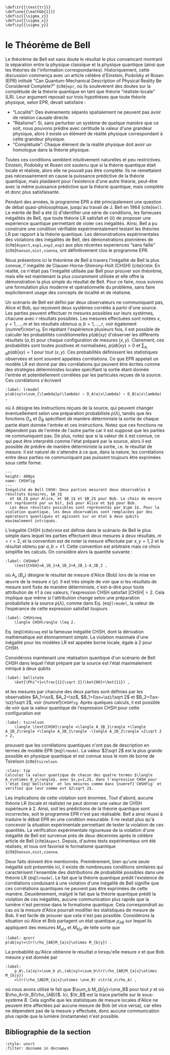```{math}
\def\tr{{\text{tr}}}
\def\one{{\mathbb{1}}}
\def\sz{{\sigma_z}}
\def\sx{{\sigma_x}}
\def\sy{{\sigma_y}}
```

# le Théorème de Bell

Le théorème de Bell est sans doute le résultat le plus convaincant montrant la séparation entre la physique classique et la physique quantique (ainsi que les théories de l'information correspondantes). Historiquement, cette discussion commença avec un article célèbre d'Einstein, Podolsky et Rosen (EPR) intitulé "Can Quantum-Mechanical Description of Physical Reality Be Considered Complete?"
{cite}`epr`, où ils soulevèrent des doutes sur la complétude de la théorie quantique en tant que théorie “réaliste-locale” (LR). Leur argument reposait sur trois hypothèses que toute théorie physique, selon EPR, devait satisfaire :

- “Localité”: Des événements séparés spatialement ne peuvent pas avoir de relation causale directe.
- “Réalisme”: Si, sans perturber un système de quelque manière que ce soit, nous pouvons prédire avec certitude la valeur d'une grandeur physique, alors il existe un élément de réalité physique correspondant à cette grandeur physique.
- “Complétude”: Chaque élément de la réalité physique doit avoir un homologue dans la théorie physique.

Toutes ces conditions semblent intuitivement naturelles et peu restrictives. Einstein, Podolsky et Rosen ont soutenu que si la théorie quantique était locale et réaliste, alors elle ne pouvait pas être complète. Ils ne remettaient pas nécessairement en cause la puissance prédictive de la théorie quantique, mais plaidaient pour l'existence d'une autre théorie, peut-être avec la même puissance prédictive que la théorie quantique, mais complète et donc plus satisfaisante.

Pendant des années, le programme EPR a été principalement une question de débat quasi-philosophique, jusqu'au travail de J. Bell en 1964 {cite}`bell`. Le mérite de Bell a été (i) d'identifier une série de conditions, les fameuses inégalités de Bell, que toute théorie LR satisfait et (ii) de proposer une expérience quantique permettant de violer ces inégalités. Ainsi, Bell a pu construire une condition vérifiable expérimentalement testant les théories LR par rapport à la théorie quantique. Les démonstrations expérimentales des violations des inégalités de Bell, des démonstrations pionnières de {cite}`Aspect,exp1,exp2,exp3` aux plus récentes experiences “sans faille” {cite}`hanson,nist,vienna`, ont définitivement clos le programme EPR.

Nous présentons ici le théorème de Bell à travers l'inégalité de Bell la plus connue, l’ inégalité de Clauser-Horne-Shimony-Holt (CHSH) {cite}`CHSH`. En réalité, ce n'était pas l'inégalité utilisée par Bell pour prouver son théorème, mais elle est maintenant la plus couramment utilisée et elle offre la démonstration la plus simple du résultat de Bell. Pour ce faire, nous suivons une formulation plus moderne et opérationnelle du problème, sans faire explicitement usage des concepts de localité et de réalisme.

Un scénario de Bell est défini par deux observateurs ne communiquant pas, Alice et Bob, qui reçoivent deux systèmes corrélés à partir d'une source. Les parties peuvent effectuer $m$ mesures possibles sur leurs systèmes, chacune avec $r$ résultats possibles. Les mesures effectuées sont notées $x,y=1,\ldots,m$ et les résultats obtenus $a,b=1,\ldots,r$, voir également {numref}`CHSHfig`. En répétant l'expérience plusieurs fois, il est possible de calculer les probabilités conditionnelles $p(ab|xy)$ d'observer les différents résultats $(a,b)$ pour chaque configuration de mesures $(x,y)$. Clairement, ces probabilités sont toutes positives et normalisées, $p(ab|xy)>0$ et $\sum_{a,b}p(ab|xy)=1$ pour tout $(x,y)$. Ces probabilités définissent les statistiques observées et sont souvent appelées corrélations. Ce que EPR appelait un modèle LR est donné par des corrélations qui peuvent être écrites comme des stratégies déterministes locales spécifiant la sortie étant donnée l'entrée et potentiellement corrélées par les particules reçues de la source. Ces corrélations s'écrivent

```{math}
:label: lrmodel
p(ab|xy)=\sum_{\lambda}p(\lambda) ~ D_A(a|x\lambda) ~ D_B(a|x\lambda) ,
```

où $\lambda$ désigne les instructions reçues de la source, qui peuvent changer éventuellement selon une préparation probabiliste $p(\lambda)$, tandis que les fonctions $D_A$ et $D_B$ spécifient de manière déterministe la sortie de chaque partie étant donnée l'entrée et ces instructions. Notez que ces fonctions ne dépendent pas de l'entrée de l'autre partie car il est supposé que les parties ne communiquent pas. De plus, notez que si la valeur de $\lambda$ est connue, ce qui peut être interprété comme l'état préparé par la source, alors il est possible de prédire de manière déterministe la sortie, i.e. le résultat de mesure. Il est naturel de s'attendre à ce que, dans la nature, les corrélations entre deux parties ne communiquant pas puissent toujours être exprimées sous cette forme.


```{figure} ./CHSH_Fig.png
---
height: 400px
name: CHSHfig
---
Inégalité de Bell CHSH: Deux parties mesurent deux observables à résultats binaires, $A_1$
  et $A_2$ pour Alice, et $B_1$ et $B_2$ pour Bob. Le choix de mesure est représenté par un bit, $x$ pour Alice et $y$ pour Bob.
  Les deux résultats possibles sont représentés par $\pm 1$. Pour la violation quantique, les deux observables sont remplacées par des opérateurs quantiques et agissent sur un état à deux qubits maximalement intriqués.
```

L’inégalité CHSH {cite}`CHSH` est définie dans le scénario de Bell le plus simple dans lequel les parties effectuent deux mesures à deux résultats, $m=r=2$, et la convention est de noter la mesure effectuée par $x,y=1,2$ et le résultat obtenu par $a,b=\pm 1$. Cette convention est arbitraire mais ce choix simplifie les calculs. On considère alors la quantité suivante :

```{math}
:label: CHSHdef
    \text{CHSH}=A_1B_1+A_1B_2+A_2B_1-A_2B_2 ,
```

où $A_x$ ($B_y$) désigne le résultat de mesure d'Alice (Bob) lors de la mise en œuvre de la mesure $x$ ($y$). Il est très simple de voir que si les résultats de mesure sont fixés de manière déterministe, c'est-à-dire pour toute attribution de $\pm 1$ à ces valeurs, l'expression CHSH satisfait $|CHSH|=2$. Cela implique que même si l'attribution change selon une préparation probabiliste à la source $p(\lambda)$, comme dans Eq. {eq}`lrmodel`, la valeur de l’espérance de cette expression satisfait toujours 

```{math}
:label: CHSHineq
    \langle CHSH\rangle \leq 2.
```

Eq. {eq}`CHSHineq` est la fameuse inégalité CHSH, dont la dérivation mathématique est étonnamment simple. La violation maximale d'une inégalité pour les modèles LR est appelée borne locale, égale à 2 pour CHSH.

Considérons maintenant une réalisation quantique d'un scénario de Bell CHSH dans lequel l'état préparé par la source est l'état maximalement intriqué à deux qubits

```{math}
:label: bellstate
    \ket{\Phi^+}=\frac{1}{\sqrt 2}(\ket{00}+\ket{11}) ,
```

et les mesures par chacune des deux parties sont définies par les observables $A_1=\sx$, $A_2=\sz$, $B_1=(\sx+\sz)/\sqrt 2$ et $B_2=(\sx-\sz)/\sqrt 2$, voir {numref}`CHSHfig`. Après quelques calculs, il est possible de voir que la valeur quantique de l'expression CHSH pour cette configuration est

```{math}
:label: tsirelson
    \langle \text{CHSH}\rangle =\langle A_1B_1\rangle +\langle A_1B_2\rangle +\langle A_2B_1\rangle -\langle A_2B_2\rangle =2\sqrt 2 > 2,
```

prouvant que les corrélations quantiques n'ont pas de description en termes de modèle EPR {eq}`lrmodel`. La valeur $2\sqrt 2$ est la plus grande possible en physique quantique et est connue sous le nom de borne de Tsirelson {cite}`tsirelson`.

<!--\textbf{Exercise 1}: Compute the quantum value of each of the four terms $\langle A_x\otimes B_y\rangle$, with $x,y=1,2$, in the CHSH expression for the state {eq}`bellstate` and settings as in {numref}`CHSHfig` and verify that they sum up to $2\sqrt 2$.-->

`````{admonition} Exercice 1
:class: tip
Calculez la valeur quantique de chacun des quatre termes $\langle A_x\otimes B_y\rangle$, avec $x,y=1,2$, dans l'expression CHSH pour l'état {eq}`bellstate` et les mesures comme dans {numref}`CHSHfig` et verifiez que leur somme est $2\sqrt 2$.
`````

Les implications de cette violation sont énormes. Tout d'abord, aucune théorie LR (locale et réaliste) ne peut donner une valeur de CHSH supérieure à 2. Ainsi, soit les prédictions de la théorie quantique sont incorrectes, soit le programme EPR n'est pas réalisable. Bell a ainsi réussi à traduire le débat EPR en une condition mesurable. Il ne restait plus qu'à concevoir la situation expérimentale permettant de tester la violation de ces quantités. La vérification expérimentale rigoureuse de la violation d'une inégalité de Bell est survenue près de deux décennies après le célèbre article de Bell {cite}`Aspect`. Depuis, d'autres tests expérimentaux ont été réalisés, et tous ont favorisé le formalisme quantique {cite}`hanson,nist,vienna`.

Deux faits doivent être mentionnés. Premièrement, bien qu'une seule inégalité soit présentée ici, il existe de nombreuses conditions similaires qui caractérisent l'ensemble des distributions de probabilité possibles dans une théorie LR {eq}`lrmodel`. Le fait que la théorie quantique prédit l'existence de corrélations conduisant à une violation d'une inégalité de Bell signifie que ces corrélations quantiques ne peuvent pas être exprimées de cette manière.
Deuxièmement, malgré le fait que la théorie quantique prédit la violation de ces inégalités, aucune communication plus rapide que la lumière n'est permise dans le formalisme quantique. Cela correspondrait au cas où la mesure d'Alice pourrait modifier les statistiques de mesure de Bob. Il est facile de prouver que cela n'est pas possible. Considérons la situation où Alice et Bob partagent un état quantique $\rho_{AB}$ sur lequel ils appliquent des mesures ${M_{a|x}}$ et ${M_{b|y}}$ de telle sorte que


```{math}
:label: qcorr
p(ab|xy)=\tr(\rho_{AB}M_{a|x}\otimes M_{b|y}) .
```

La probabilité qu'Alice obtienne le résultat $a$ lorsqu'elle mesure $x$ et que Bob mesure $y$ est donnée par

```{math}
:label:
    p_A\,(a|xy)=\sum_b p\,(ab|xy)=\sum_b\tr(\rho_{AB}M_{a|x}\otimes M_{b|y})
    =\tr(\rho_{AB}M_{a|x}\otimes \one_B) =\tr(A_x\rho_A) ,
```

où nous avons utilisé le fait que $\sum_b M_{b|y}=\one_B$ pour tout $y$ et où $\rho_A=\tr_B(\rho_{AB})$. Ici, $\tr_B$ est la trace partielle sur le sous-système $B$. Cela signifie que les statistiques de mesure locales d'Alice ne peuvent être affectées par aucune mesure de Bob (et vice versa), car elles ne dépendent pas de la mesure $y$ effectuée, donc aucune communication plus rapide que la lumière (instantanée) n'est possible.

<!--TODO Luke: I think this above section could be clearer, regarding the partial trace etc. -->

## Bibliographie de la section
```{bibliography}
:style: unsrt
:filter: docname in docnames
```






